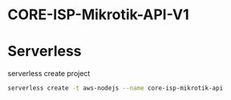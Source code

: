 # CORE-ISP-Mikrotik-API-V1

# Serverless 

serverless create project

```bash
serverless create -t aws-nodejs --name core-isp-mikrotik-api
```
